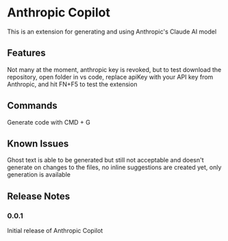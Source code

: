 # Anthropic Copilot

This is an extension for generating and using Anthropic's Claude AI model

## Features

Not many at the moment, anthropic key is revoked, but to test download the repository, open folder in vs code, replace apiKey with your API key from Anthropic, and hit FN+F5 to test the extension

## Commands

Generate code with CMD + G

## Known Issues

Ghost text is able to be generated but still not acceptable and doesn't generate on changes to the files, no inline suggestions are created yet, only generation is available

## Release Notes

### 0.0.1

Initial release of Anthropic Copilot

